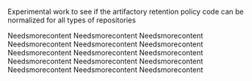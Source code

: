 Experimental work to see if the artifactory retention policy
code can be normalized for all types of repositories


Needsmorecontent
Needsmorecontent
Needsmorecontent
Needsmorecontent
Needsmorecontent
Needsmorecontent
Needsmorecontent
Needsmorecontent
Needsmorecontent
Needsmorecontent
Needsmorecontent
Needsmorecontent
Needsmorecontent
Needsmorecontent
Needsmorecontent

